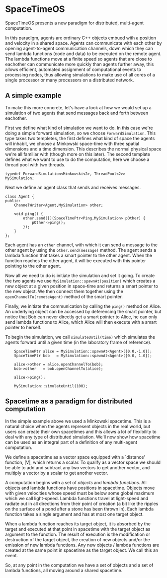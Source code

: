 # SpaceTimeOS

SpaceTimeOS presents a new paradigm for distributed, multi-agent computation.

In this paradigm, agents are ordinary C++ objects embued with a position and velocity in a shared space. Agents can communicate with each other by opening agent-to-agent communication channels, down which they can send lambda functions (code and data) to be executed on the remote agent. The lambda functions move at a finite speed so agents that are close to eachother can communicate more quickly than agents further away, this allows efficient, automated assignment of computational events to processing nodes, thus allowing simulations to make use of all cores of a single processor or many processors on a distributed network.

## A simple example

To make this more concrete, let's have a look at how we would set up a simulation of two agents that send messages back and forth between eachother.

First we define what kind of simulation we want to do. In this case we're doing a simple forward simulation, so we choose `ForwardSimulation`. This type takes two templetes, the first defines what kind of space the agents will inhabit, we choose a Minkowski space-time with three spatial dimensions and a time dimension. This describes the normal physical space we're all familiar with (though more on this later). The second template defines what we want to use to do the computation, here we choose a thread pool with two threads.
```
typedef ForwardSimulation<Minkowski<2>, ThreadPool<2>>      MySimulation;
```

Next we define an agent class that sends and receives messages.
```
class Agent {
public:
    ChannelWriter<Agent,MySimulation> other;

    void ping() {
        other.send([](SpaceTimePtr<Ping,MySimulation> pOther) {
            pOther->ping();
        });
    }
};
```
Each agent has an `other` channel, with which it can send a message to the other agent by using the `other.send(message)` method. The agent sends a lambda function that takes a smart pointer to the other agent. When the function reaches the other agent, it will be executed with this pointer pointing to the other agent.

Now all we need to do is initiate the simulation and set it going. To create the two agents we use `MySimulation::spawnAt(position)` which creates a new object at a given position in space-time and returns a smart pointer to the new object. We then connect them together using the `openChannelTo(remoteAgent)` method of the smart pointer.

Finally, we initiate the communication by calling the `ping()` method on Alice. An underlying object can be accessed by deferencing the smart pointer, but notice that Bob can never directly get a smart pointer to Alice, he can only send lambda functions to Alice, which Alice will then execute with a smart pointer to herself.

To begin the simulation, we call `simulateUntil(time)` which simulates the agents forward until a given time (in the laboratory frame of reference). 
```
    SpaceTimePtr alice = MySimulation::spawnAt<Agent>({0.0,-1.0});
    SpaceTimePtr bob   = MySimulation::spawnAt<Agent>({0.0, 1.0});

    alice->other = alice.openChannelTo(bob);
    bob->other   = bob.openChannelTo(alice);

    alice->ping();

    MySimulation::simulateUntil(100);
```

## Spacetime as a paradigm for distributed computation

In the simple example above we used a Minkowski spacetime. This is a natural choice when the agents represent objects in the real world, but users can create their own spacetimes and this allows a lot of flexibility to deal with any type of distributed simulation. We'll now show how spacetime can be used as an integral part of a definition of any multi-agent computation.

We define a spacetime as a vector space equipped with a `distance' function, |V|, which returns a scalar. To qualify as a vector space we should be able to add and subtract any two vectors to get another vector, and multiply a vector by a scalar to get another vector.

A computation begins with a set of *objects* and *lambda functions*. All objects and lambda functions have positions in spacetime. Objects move with given velocities whose speed must be below some global maximum which we call light-speed. Lambda functions travel at light-speed and radiate out in all directions from their point of creation (a bit like the ripples on the surface of a pond after a stone has been thrown in). Each lambda function takes a single argument and has at most one target object.

When a lambda function reaches its target object, it is absorbed by the target and executed at that point in spacetime with the target object as argument to the function. The result of execution is the modification or destruction of the target object, the creation of new objects and/or the emission of new lambda functions. Any new objects / lambda functions are created at the same point in spacetime as the target object. We call this an event.

So, at any point in the computation we have a set of objects and a set of lambda functions, all moving around a shared spacetime.